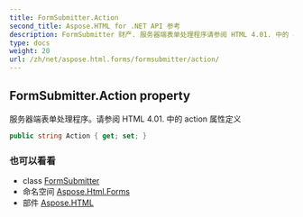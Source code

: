 ```yaml
---
title: FormSubmitter.Action
second_title: Aspose.HTML for .NET API 参考
description: FormSubmitter 财产. 服务器端表单处理程序请参阅 HTML 4.01. 中的 action 属性定义
type: docs
weight: 20
url: /zh/net/aspose.html.forms/formsubmitter/action/
---
```

## FormSubmitter.Action property

服务器端表单处理程序。请参阅 HTML 4.01. 中的 action 属性定义

```csharp
public string Action { get; set; }
```

### 也可以看看

* class [FormSubmitter](../)
* 命名空间 [Aspose.Html.Forms](../../formsubmitter/)
* 部件 [Aspose.HTML](../../../)


